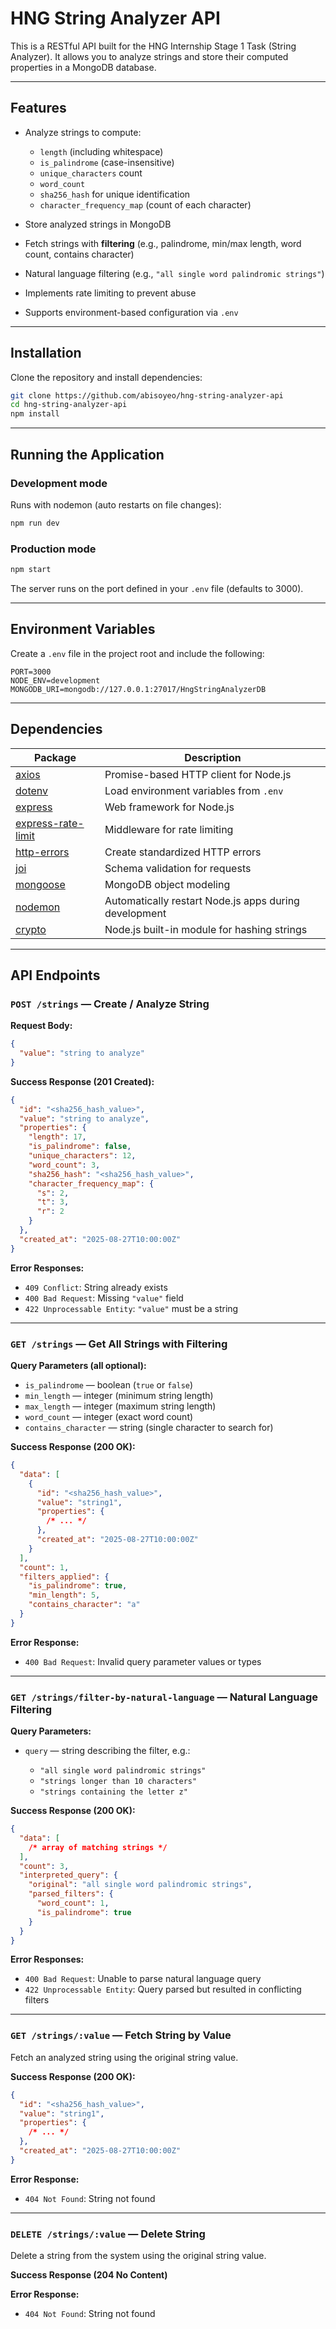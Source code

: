 # HNG String Analyzer API

This is a RESTful API built for the HNG Internship Stage 1 Task (String Analyzer).
It allows you to analyze strings and store their computed properties in a MongoDB database.

---

## Features

- Analyze strings to compute:

  - `length` (including whitespace)
  - `is_palindrome` (case-insensitive)
  - `unique_characters` count
  - `word_count`
  - `sha256_hash` for unique identification
  - `character_frequency_map` (count of each character)

- Store analyzed strings in MongoDB
- Fetch strings with **filtering** (e.g., palindrome, min/max length, word count, contains character)
- Natural language filtering (e.g., `"all single word palindromic strings"`)
- Implements rate limiting to prevent abuse
- Supports environment-based configuration via `.env`

---

## Installation

Clone the repository and install dependencies:

```bash
git clone https://github.com/abisoyeo/hng-string-analyzer-api
cd hng-string-analyzer-api
npm install
```

---

## Running the Application

### Development mode

Runs with nodemon (auto restarts on file changes):

```bash
npm run dev
```

### Production mode

```bash
npm start
```

The server runs on the port defined in your `.env` file (defaults to 3000).

---

## Environment Variables

Create a `.env` file in the project root and include the following:

```
PORT=3000
NODE_ENV=development
MONGODB_URI=mongodb://127.0.0.1:27017/HngStringAnalyzerDB
```

---

## Dependencies

| Package                                                                | Description                                           |
| ---------------------------------------------------------------------- | ----------------------------------------------------- |
| [axios](https://www.npmjs.com/package/axios)                           | Promise-based HTTP client for Node.js                 |
| [dotenv](https://www.npmjs.com/package/dotenv)                         | Load environment variables from `.env`                |
| [express](https://www.npmjs.com/package/express)                       | Web framework for Node.js                             |
| [express-rate-limit](https://www.npmjs.com/package/express-rate-limit) | Middleware for rate limiting                          |
| [http-errors](https://www.npmjs.com/package/http-errors)               | Create standardized HTTP errors                       |
| [joi](https://www.npmjs.com/package/joi)                               | Schema validation for requests                        |
| [mongoose](https://www.npmjs.com/package/mongoose)                     | MongoDB object modeling                               |
| [nodemon](https://www.npmjs.com/package/nodemon)                       | Automatically restart Node.js apps during development |
| [crypto](https://nodejs.org/api/crypto.html)                           | Node.js built-in module for hashing strings           |

---

## API Endpoints

### `POST /strings` — Create / Analyze String

**Request Body:**

```json
{
  "value": "string to analyze"
}
```

**Success Response (201 Created):**

```json
{
  "id": "<sha256_hash_value>",
  "value": "string to analyze",
  "properties": {
    "length": 17,
    "is_palindrome": false,
    "unique_characters": 12,
    "word_count": 3,
    "sha256_hash": "<sha256_hash_value>",
    "character_frequency_map": {
      "s": 2,
      "t": 3,
      "r": 2
    }
  },
  "created_at": "2025-08-27T10:00:00Z"
}
```

**Error Responses:**

- `409 Conflict`: String already exists
- `400 Bad Request`: Missing `"value"` field
- `422 Unprocessable Entity`: `"value"` must be a string

---

### `GET /strings` — Get All Strings with Filtering

**Query Parameters (all optional):**

- `is_palindrome` — boolean (`true` or `false`)
- `min_length` — integer (minimum string length)
- `max_length` — integer (maximum string length)
- `word_count` — integer (exact word count)
- `contains_character` — string (single character to search for)

**Success Response (200 OK):**

```json
{
  "data": [
    {
      "id": "<sha256_hash_value>",
      "value": "string1",
      "properties": {
        /* ... */
      },
      "created_at": "2025-08-27T10:00:00Z"
    }
  ],
  "count": 1,
  "filters_applied": {
    "is_palindrome": true,
    "min_length": 5,
    "contains_character": "a"
  }
}
```

**Error Response:**

- `400 Bad Request`: Invalid query parameter values or types

---

### `GET /strings/filter-by-natural-language` — Natural Language Filtering

**Query Parameters:**

- `query` — string describing the filter, e.g.:

  - `"all single word palindromic strings"`
  - `"strings longer than 10 characters"`
  - `"strings containing the letter z"`

**Success Response (200 OK):**

```json
{
  "data": [
    /* array of matching strings */
  ],
  "count": 3,
  "interpreted_query": {
    "original": "all single word palindromic strings",
    "parsed_filters": {
      "word_count": 1,
      "is_palindrome": true
    }
  }
}
```

**Error Responses:**

- `400 Bad Request`: Unable to parse natural language query
- `422 Unprocessable Entity`: Query parsed but resulted in conflicting filters

---

### `GET /strings/:value` — Fetch String by Value

Fetch an analyzed string using the original string value.

**Success Response (200 OK):**

```json
{
  "id": "<sha256_hash_value>",
  "value": "string1",
  "properties": {
    /* ... */
  },
  "created_at": "2025-08-27T10:00:00Z"
}
```

**Error Response:**

- `404 Not Found`: String not found

---

### `DELETE /strings/:value` — Delete String

Delete a string from the system using the original string value.

**Success Response (204 No Content)**

**Error Response:**

- `404 Not Found`: String not found
